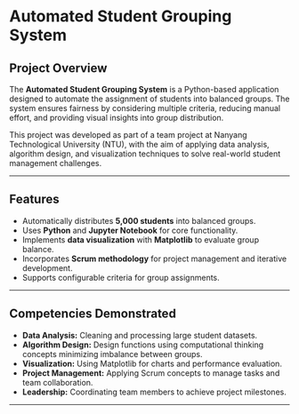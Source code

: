 # Automated Student Grouping System

## Project Overview
The **Automated Student Grouping System** is a Python-based application designed to automate the assignment of students into balanced groups. The system ensures fairness by considering multiple criteria, reducing manual effort, and providing visual insights into group distribution.

This project was developed as part of a team project at Nanyang Technological University (NTU), with the aim of applying data analysis, algorithm design, and visualization techniques to solve real-world student management challenges.

---

## Features
- Automatically distributes **5,000 students** into balanced groups.
- Uses **Python** and **Jupyter Notebook** for core functionality.
- Implements **data visualization** with **Matplotlib** to evaluate group balance.
- Incorporates **Scrum methodology** for project management and iterative development.
- Supports configurable criteria for group assignments.

---

## Competencies Demonstrated
- **Data Analysis:** Cleaning and processing large student datasets.
- **Algorithm Design:** Design functions using computational thinking concepts minimizing imbalance between groups.
- **Visualization:** Using Matplotlib for charts and performance evaluation.
- **Project Management:** Applying Scrum concepts to manage tasks and team collaboration.
- **Leadership:** Coordinating team members to achieve project milestones.

---
